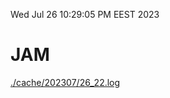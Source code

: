 Wed Jul 26 10:29:05 PM EEST 2023
# JAM
<a href='./cache/202307/26_22.log'>./cache/202307/26_22.log</a>
